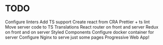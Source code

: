 # TODO
Configure linters
Add TS support
Create react from CRA
Prettier + ts lint
Move server code to TS
Translations
React router on front and server
Redux on front and on server
Styled Components
Configure docker container for server
Configure Nginx to serve just some pages
Progressive Web App!
